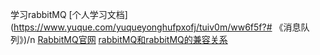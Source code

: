学习rabbitMQ
[个人学习文档](https://www.yuque.com/yuqueyonghufpxofj/tuiv0m/ww6f5f?# 《消息队列》)/n
[RabbitMQ官网](https://www.rabbitmq.com/)
[rabbitMQ和rabbitMQ的兼容关系](https://www.rabbitmq.com/which-erlang.html)